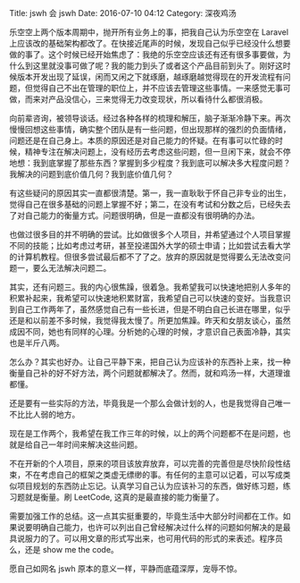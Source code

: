 Title: jswh 会 jswh
Date: 2016-07-10 04:12
Category: 深夜鸡汤

乐空空上两个版本周期中，抛开所有业务上的事，把我自己认为乐空空在 Laravel 上应该改的基础架构都改了。在快接近尾声的时候，发现自己似乎已经没什么想要做的事了。这个时候已经开始焦虑了：我绝的乐空空应该还有还有很多事要做，为什么到这里就没事可做了呢？我的能力到头了或者这个产品目前到头了。刚好这时候版本开发出现了延误，闲而又闲之下就琢磨，越琢磨越觉得现在的开发流程有问题，但觉得自己不出在管理的职位上，并不应该去管理这些事情。一来感觉无事可做，而来对产品没信心，三来觉得无力改变现状，所以看待什么都很消极。

向前辈咨询，被领导谈话。经过各种各样的梳理和解压，脑子渐渐冷静下来。再次慢慢回想这些事情，确实整个团队是有一些问题，但出现那样的强烈的负面情绪，问题还是在自己身上。本质的原因还是对自己能力的怀疑。在有事可以忙碌的时候，精神专注在解决问题上，没有经历去考虑这些问题，但一旦闲下来，就会不停地想：我到底掌握了那些东西？掌握到多少程度？我到底可以解决多大程度问题？我解决的问题到底价值几何？我到底价值几何？

有这些疑问的原因其实一直都很清楚。第一，我一直耿耿于怀自己非专业的出生，觉得自己在很多基础的问题上掌握不好；第二，在没有考试和分数之后，已经失去了对自己能力的衡量方式。问题很明确，但是一直都没有很明确的办法。

也做过很多目的并不明确的尝试。比如做很多个人项目，并希望通过个人项目掌握不同的技能；比如考虑过考研，甚至投递国外大学的硕士申请；比如尝试去看大学的计算机教程。但很多尝试最后都不了了之。放弃的原因就是觉得要么无法改变问题一，要么无法解决问题二。

其实，还有问题三。我的内心很焦躁，很着急。我希望我可以快速地把别人多年的积累补起来，我希望可以快速地积累财富，我希望自己可以快速的变好。当我意识到自己工作两年了，虽然感觉自己有一些长进，但是不明白自己长进在哪里，似乎还是和以前差不多时候，我觉得我太慢了。所更加焦躁。昨天和女朋友谈心，虽然成因不同，她也有同样的心理。分析她的心理的时候，才意识自己表面冷静，其实也是半斤八两。

怎么办？其实也好办。让自己平静下来，把自己认为应该补的东西补上来，找一种衡量自己补的好不好方法，两个问题就都解决了。然而，就和鸡汤一样，大道理谁都懂。

还是要有一些实际的方法，毕竟我是一个那么会做计划的人，也是我觉得自己唯一不比比人弱的地方。

现在是工作两个，我希望在我工作三年的时候，以上的两个问题都不在是问题，也就是给自己一年时间来解决这些问题。

不在开新的个人项目，原来的项目该放弃放弃，可以完善的完善但是尽快阶段性结束，不在考虑自己的框架之类虚无缥缈的事。有任何的主意可以记着，可以写成类似项目规划的东西防止忘记。认真学习自己认为应该补习的东西，做好练习题，练习题就是衡量。刷 LeetCode, 这真的是最直接的能力衡量了。

需要加强工作的总结。这一点其实挺重要的，毕竟生活中大部分时间都在工作。如果说要明确自己能力，也许可以列出自己曾经解决过什么样的问题如何解决的是最具说服力的了。可以用文章的形式写出来，也可用代码的形式的来表述。程序员么，还是 show me the code。

愿自己如网名 jswh 原本的意义一样，平静而底蕴深厚，宠辱不惊。
